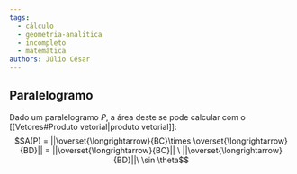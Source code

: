 ```yaml
---
tags:
  - cálculo
  - geometria-analitica
  - incompleto
  - matemática
authors: Júlio César
---
```

## Paralelogramo

Dado um paralelogramo $P$, a área deste se pode calcular com o [[Vetores#Produto vetorial|produto vetorial]]:
$$A(P) = ||\overset{\longrightarrow}{BC}\times \overset{\longrightarrow}{BD}|| = ||\overset{\longrightarrow}{BC}|| \ ||\overset{\longrightarrow}{BD}||\ \sin \theta$$